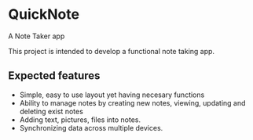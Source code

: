 # QuickNote
A Note Taker app

This project is intended to develop a functional note taking app.

## Expected features
* Simple, easy to use layout yet having necesary functions
* Ability to manage notes by creating new notes, viewing, updating and deleting exist notes
* Adding text, pictures, files into notes.
* Synchronizing data across multiple devices.
